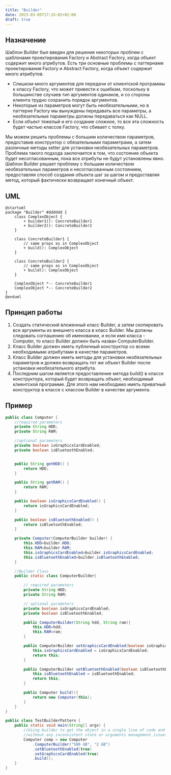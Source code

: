 ```yaml
---
title: "Builder"
date: 2023-03-05T17:33:02+02:00
draft: true
---
```


## Назначение

Шаблон Builder был введен для решения некоторых проблем с шаблонами проектирования Factory и Abstract Factory, когда объект содержит много атрибутов. Есть три основные проблемы с паттернами проектирования Factory и Abstract Factory, когда объект содержит много атрибутов.

-   Слишком много аргументов для передачи от клиентской программы к классу Factory, что может привести к ошибкам, поскольку в большинстве случаев тип аргументов одинаков, и со стороны клиента трудно сохранить порядок аргументов.
-   Некоторые из параметров могут быть необязательными, но в паттерне Factory мы вынуждены передавать все параметры, а необязательные параметры должны передаваться как NULL.
-   Если объект тяжелый и его создание сложное, то вся эта сложность будет частью классов Factory, что сбивает с толку.

Мы можем решить проблемы с большим количеством параметров, предоставив конструктор с обязательными параметрами, а затем различные методы setter для установки необязательных параметров. Проблема такого подхода заключается в том, что состояние объекта будет несогласованным, пока все атрибуты не будут установлены явно. Шаблон Builder решает проблему с большим количеством необязательных параметров и несогласованным состоянием, предоставляя способ создания объекта шаг за шагом и предоставляя метод, который фактически возвращает конечный объект.

## UML

```plantuml
@startuml
package "Builder" #dddddd {
	class ComplexObject {
		+ builder1(): ConcreteBuilder1
		+ builder2(): ConcreteBuilder2
	}

	class ConcreteBuilder1 {
		// same props as in ComplexObject
		+ build(): ComplexObject
	}

	class ConcreteBuilder2 {
		// same props as in ComplexObject
		+ build(): ComplexObject
	}

	ComplexObject *-- ConcreteBuilder1
	ComplexObject *-- ConcreteBuilder2
}
@enduml
```

## Принцип работы

1. Создать статический вложенный класс Builder, а затем скопировать все аргументы из внешнего класса в класс Builder. Мы должны следовать соглашению об именовании, и если имя класса - Computer, то класс Builder должен быть назван ComputerBuilder.
2. Класс Builder должен иметь публичный конструктор со всеми необходимыми атрибутами в качестве параметров.
3. Класс Builder должен иметь методы для установки необязательных параметров и должен возвращать тот же объект Builder после установки необязательного атрибута.
4. Последним шагом является предоставление метода build() в классе конструктора, который будет возвращать объект, необходимый клиентской программе. Для этого нам необходимо иметь приватный конструктор в классе с классом Builder в качестве аргумента.

## Пример

```java
public class Computer {
	//required parameters
	private String HDD;
	private String RAM;

	//optional parameters
	private boolean isGraphicsCardEnabled;
	private boolean isBluetoothEnabled;


	public String getHDD() {
		return HDD;
	}

	public String getRAM() {
		return RAM;
	}

	public boolean isGraphicsCardEnabled() {
		return isGraphicsCardEnabled;
	}

	public boolean isBluetoothEnabled() {
		return isBluetoothEnabled;
	}

	private Computer(ComputerBuilder builder) {
		this.HDD=builder.HDD;
		this.RAM=builder.RAM;
		this.isGraphicsCardEnabled=builder.isGraphicsCardEnabled;
		this.isBluetoothEnabled=builder.isBluetoothEnabled;
	}

	//Builder Class
	public static class ComputerBuilder{

		// required parameters
		private String HDD;
		private String RAM;

		// optional parameters
		private boolean isGraphicsCardEnabled;
		private boolean isBluetoothEnabled;

		public ComputerBuilder(String hdd, String ram){
			this.HDD=hdd;
			this.RAM=ram;
		}

		public ComputerBuilder setGraphicsCardEnabled(boolean isGraphicsCardEnabled) {
			this.isGraphicsCardEnabled = isGraphicsCardEnabled;
			return this;
		}

		public ComputerBuilder setBluetoothEnabled(boolean isBluetoothEnabled) {
			this.isBluetoothEnabled = isBluetoothEnabled;
			return this;
		}

		public Computer build(){
			return new Computer(this);
		}
	}
}

public class TestBuilderPattern {
	public static void main(String[] args) {
		//Using builder to get the object in a single line of code and
        //without any inconsistent state or arguments management issues
		Computer comp = new Computer
            .ComputerBuilder("500 GB", "2 GB")
            .setBluetoothEnabled(true)
            .setGraphicsCardEnabled(true)
            .build();
	}
}
```
